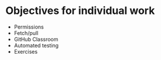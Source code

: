 # Objectives for individual work

* Permissions
* Fetch/pull
* GitHub Classroom
* Automated testing
* Exercises
